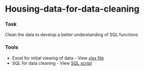 # Housing-data-for-data-cleaning

### Task
Clean the data to develop a better understanding of SQL functions

### Tools
- Excel for initial viewing of data - View [xlsx file](https://github.com/Baguette0812/Housing-data-for-data-cleaning/blob/main/Housing-data-for-data-cleaning.xlsx)
- SQL for data cleaning - View [SQL script](https://github.com/Baguette0812/Housing-data-for-data-cleaning/blob/main/SQLQuery2.sql)
